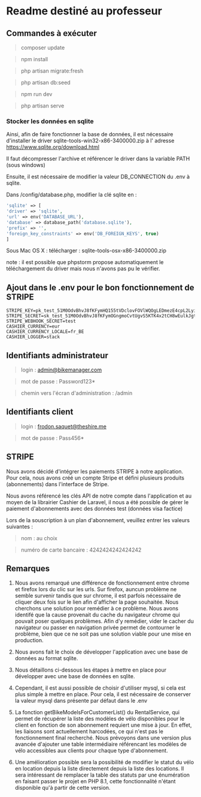 # Readme destiné au professeur

## Commandes à exécuter

> composer update

> npm install

> php artisan migrate:fresh

> php artisan db:seed

> npm run dev

> php artisan serve

### Stocker les données en sqlite

Ainsi, afin de faire
fonctionner la base de données, il est nécessaire d'installer le driver sqlite-tools-win32-x86-3400000.zip à l'
adresse https://www.sqlite.org/download.html

Il faut décompresser l'archive et référencer le driver dans la variable PATH (sous windows)

Ensuite, il est nécessaire de modifier la valeur DB_CONNECTION du .env à sqlite.

Dans /config/database.php, modifier la clé sqlite en :

```php
'sqlite' => [
'driver' => 'sqlite',
'url' => env('DATABASE_URL'),
'database' => database_path('database.sqlite'),
'prefix' => '',
'foreign_key_constraints' => env('DB_FOREIGN_KEYS', true)
]
```

Sous Mac OS X : télécharger : sqlite-tools-osx-x86-3400000.zip

note : il est possible que phpstorm propose automatiquement le téléchargement du driver mais nous n'avons pas pu le
vérifier.

## Ajout dans le .env pour le bon fonctionnement de STRIPE

```dotenv
STRIPE_KEY=pk_test_51M0OdvBhvJ8fKFymHQ155tVDclovFOVlWQOgLEDmezE4cpL2Lyi8OwbAKTSHu0bbB23NAYaV0zundFRxvDksjmD000UkmrX562
STRIPE_SECRET=sk_test_51M0OdvBhvJ8fKFymOGngmoCvtUgvS5KTK4x2tCH8wEulkJgtv2e04wJlEHdnoV75Lpm12gHJfuNNfJapQI83tKQN00nnUCPjnZ
STRIPE_WEBHOOK_SECRET=test
CASHIER_CURRENCY=eur
CASHIER_CURRENCY_LOCALE=fr_BE
CASHIER_LOGGER=stack
```

## Identifiants administrateur

> login : admin@bikemanager.com

> mot de passe : Password123*

> chemin vers l'écran d'administration : /admin

## Identifiants client

> login : frodon.saquet@theshire.me

> mot de passe : Pass456*

## STRIPE

Nous avons décidé d'intégrer les paiements STRIPE à notre application.
Pour cela, nous avons créé un compte Stripe et défini plusieurs produits (abonnements) dans l'interface de Stripe.

Nous avons référencé les clés API de notre compte dans l'application et au moyen de la librairier Cashier de Laravel, il
nous a été possible de gérer le paiement d'abonnements avec des données test (données visa factice)

Lors de la souscription à un plan d'abonnement, veuillez entrer les valeurs suivantes :

> nom : au choix

> numéro de carte bancaire : 4242424242424242

## Remarques

1. Nous avons remarqué une différence de fonctionnement entre chrome et firefox lors du clic sur les urls. Sur firefox,
auncun problème ne semble survenir tandis que sur chrome, il est parfois nécessaire de cliquer deux fois sur le lien
afin d'afficher la page souhaitée. Nous cherchons une solution pour remédier à ce problème. Nous avons identifé que la cause provenait du cache du navigateur chrome qui pouvait poser quelques problèmes. Afin d'y remédier, vider le cacher du navigateur ou passer en navigation privée permet de contourner le problème, bien que ce ne soit pas une solution viable pour une mise en production.

2. Nous avons fait le choix de développer l'application avec une base de données au format sqlite.

3. Nous détaillons ci-dessous les étapes à mettre en place pour développer avec une base de données en sqlite.

4. Cependant, il est aussi possible de choisir d'utiliser mysql, si cela est plus simple à mettre en place. Pour cela, il
est nécessaire de conserver la valeur mysql dans présente par défaut dans le .env

5. La fonction getBikeModelsForCustomerList() du RentalService, qui permet de récupérer la liste des modèles de vélo
disponibles pour le client en fonction de son abonnement requiert une mise à jour. En effet, les liaisons sont
actuellement harcodées, ce qui n'est pas le fonctionnement final recherché. Nous prévoyons dans une version plus avancée
d'ajouter une table intermédiaire référencant les modèles de vélo accessibles aux clients pour chaque type d'abonnement.

6. Une amélioration possible sera la possibilité de modifier le statut du vélo en location depuis la liste directement
depuis la liste des locations.
Il sera intéressant de remplacer la table des statuts par une énumération en faisant passer le projet en PHP 8.1, cette fonctionnalité n'étant disponible qu'à partir de cette version.





